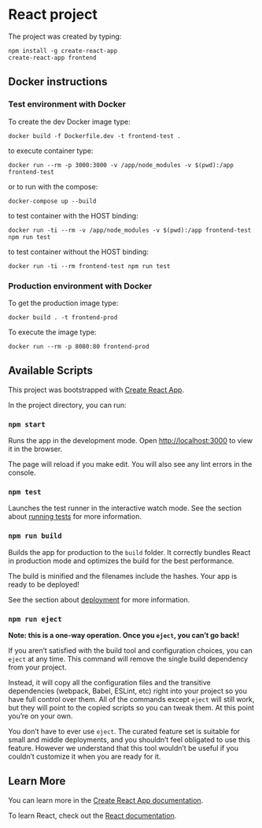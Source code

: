 # React project

The project was created by typing:

```shell
npm install -g create-react-app
create-react-app frontend
```

## Docker instructions

### Test environment with Docker

To create the dev Docker image type:

```shell
docker build -f Dockerfile.dev -t frontend-test .
```

to execute container type:

```shell
docker run --rm -p 3000:3000 -v /app/node_modules -v $(pwd):/app frontend-test
```

or to run with the compose:

```shell
docker-compose up --build
```

to test container with the HOST binding:

```shell
docker run -ti --rm -v /app/node_modules -v $(pwd):/app frontend-test npm run test
```

to test container without the HOST binding:

```shell
docker run -ti --rm frontend-test npm run test
```

### Production environment with Docker

To get the production image type:

```shell
docker build . -t frontend-prod
```

To execute the image type:

```shell
docker run --rm -p 8080:80 frontend-prod
```

## Available Scripts

This project was bootstrapped with [Create React App](https://github.com/facebook/create-react-app).

In the project directory, you can run:

### `npm start`

Runs the app in the development mode.
Open [http://localhost:3000](http://localhost:3000) to view it in the browser.

The page will reload if you make edit.
You will also see any lint errors in the console.

### `npm test`

Launches the test runner in the interactive watch mode.
See the section about [running tests](https://facebook.github.io/create-react-app/docs/running-tests) for more information.

### `npm run build`

Builds the app for production to the `build` folder.
It correctly bundles React in production mode and optimizes the build for the best performance.

The build is minified and the filenames include the hashes.
Your app is ready to be deployed!

See the section about [deployment](https://facebook.github.io/create-react-app/docs/deployment) for more information.

### `npm run eject`

**Note: this is a one-way operation. Once you `eject`, you can’t go back!**

If you aren’t satisfied with the build tool and configuration choices, you can `eject` at any time. This command will remove the single build dependency from your project.

Instead, it will copy all the configuration files and the transitive dependencies (webpack, Babel, ESLint, etc) right into your project so you have full control over them. All of the commands except `eject` will still work, but they will point to the copied scripts so you can tweak them. At this point you’re on your own.

You don’t have to ever use `eject`. The curated feature set is suitable for small and middle deployments, and you shouldn’t feel obligated to use this feature. However we understand that this tool wouldn’t be useful if you couldn’t customize it when you are ready for it.

## Learn More

You can learn more in the [Create React App documentation](https://facebook.github.io/create-react-app/docs/getting-started).

To learn React, check out the [React documentation](https://reactjs.org/).
